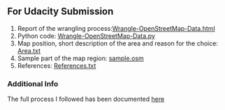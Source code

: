 
## For Udacity Submission

1. Report of the wrangling process:[Wrangle-OpenStreetMap-Data.html](Wrangle-OpenStreetMap-Data.html)
2. Python code: [Wrangle-OpenStreetMap-Data.py](Wrangle-OpenStreetMap-Data.py)
3. Map position, short description of the area and reason for the choice: [Area.txt](Area.txt)
4. Sample part of the map region: [sample.osm](sample.osm)
5. References: [References.txt](References.txt)

### Additional Info

The full process I followed has been documented [here](Wrangle-OpenStreetMap-Data.md)
